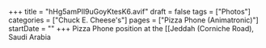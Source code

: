 +++
title = "hHg5amPIl9uGoyKtesK6.avif"
draft = false
tags = ["Photos"]
categories = ["Chuck E. Cheese's"]
pages = ["Pizza Phone (Animatronic)"]
startDate = ""
+++
Pizza Phone position at the [[Jeddah (Corniche Road), Saudi Arabia
